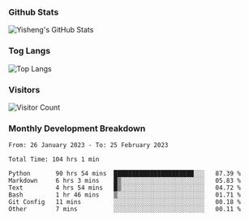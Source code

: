 ### Github Stats
![Yisheng's GitHub Stats](https://github-readme-stats-9qabuvhk1-gongyisheng.vercel.app/api?username=gongyisheng&count_private=true&show_icons=true)
### Tog Langs
![Top Langs](https://github-readme-stats-9qabuvhk1-gongyisheng.vercel.app/api/top-langs/?username=gongyisheng&layout=compact)
### Visitors
![Visitor Count](https://profile-counter.glitch.me/gongyisheng/count.svg)
### Monthly Development Breakdown
<!--START_SECTION:waka-->

```text
From: 26 January 2023 - To: 25 February 2023

Total Time: 104 hrs 1 min

Python       90 hrs 54 mins  ██████████████████████░░░   87.39 %
Markdown     6 hrs 3 mins    █▒░░░░░░░░░░░░░░░░░░░░░░░   05.83 %
Text         4 hrs 54 mins   █▒░░░░░░░░░░░░░░░░░░░░░░░   04.72 %
Bash         1 hr 46 mins    ▒░░░░░░░░░░░░░░░░░░░░░░░░   01.71 %
Git Config   11 mins         ░░░░░░░░░░░░░░░░░░░░░░░░░   00.18 %
Other        7 mins          ░░░░░░░░░░░░░░░░░░░░░░░░░   00.11 %
```

<!--END_SECTION:waka-->
